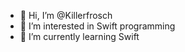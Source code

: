 - 👋 Hi, I’m @Killerfrosch
- 👀 I’m interested in Swift programming
- 🌱 I’m currently learning Swift


<!---
Killerfrosch/Killerfrosch is a ✨ special ✨ repository because its `README.md` (this file) appears on your GitHub profile.
You can click the Preview link to take a look at your changes.
--->
